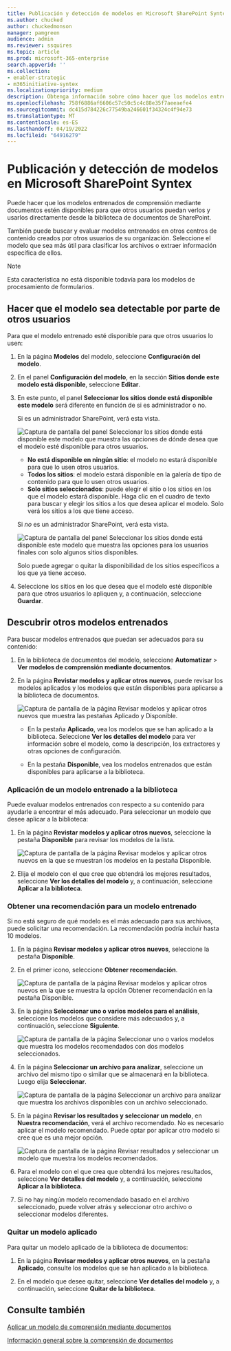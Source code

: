 ```yaml
---
title: Publicación y detección de modelos en Microsoft SharePoint Syntex
ms.author: chucked
author: chuckedmonson
manager: pamgreen
audience: admin
ms.reviewer: ssquires
ms.topic: article
ms.prod: microsoft-365-enterprise
search.appverid: ''
ms.collection:
- enabler-strategic
- m365initiative-syntex
ms.localizationpriority: medium
description: Obtenga información sobre cómo hacer que los modelos entrenados estén disponibles para otros usuarios y cómo aplicar otros modelos entrenados en Microsoft SharePoint Syntex.
ms.openlocfilehash: 758f6886af6606c57c50c5c4c88e35f7aeeaefe4
ms.sourcegitcommit: dc415d784226c77549ba246601f34324c4f94e73
ms.translationtype: MT
ms.contentlocale: es-ES
ms.lasthandoff: 04/19/2022
ms.locfileid: "64916279"
---
```

# <a name="publish-and-discover-models-in-microsoft-sharepoint-syntex"></a>Publicación y detección de modelos en Microsoft SharePoint Syntex

Puede hacer que los modelos entrenados de comprensión mediante documentos estén disponibles para que otros usuarios puedan verlos y usarlos directamente desde la biblioteca de documentos de SharePoint. 

También puede buscar y evaluar modelos entrenados en otros centros de contenido creados por otros usuarios de su organización. Seleccione el modelo que sea más útil para clasificar los archivos o extraer información específica de ellos. 

> [!NOTE]
> Esta característica no está disponible todavía para los modelos de procesamiento de formularios.

## <a name="make-your-model-discoverable-to-others"></a>Hacer que el modelo sea detectable por parte de otros usuarios

Para que el modelo entrenado esté disponible para que otros usuarios lo usen:

1. En la página **Modelos** del modelo, seleccione **Configuración del modelo**.

2. En el panel **Configuración del modelo**, en la sección **Sitios donde este modelo está disponible**, seleccione **Editar**.

3. En este punto, el panel **Seleccionar los sitios donde está disponible este modelo** será diferente en función de si es administrador o no. 

    Si es un administrador SharePoint, verá esta vista.

    ![Captura de pantalla del panel Seleccionar los sitios donde está disponible este modelo que muestra las opciones de dónde desea que el modelo esté disponible para otros usuarios.](../media/content-understanding/select-sites.png)

    - **No está disponible en ningún sitio**: el modelo no estará disponible para que lo usen otros usuarios.
    - **Todos los sitios**: el modelo estará disponible en la galería de tipo de contenido para que lo usen otros usuarios.
    - **Solo sitios seleccionados**: puede elegir el sitio o los sitios en los que el modelo estará disponible. Haga clic en el cuadro de texto para buscar y elegir los sitios a los que desea aplicar el modelo. Solo verá los sitios a los que tiene acceso.

    Si *no* es un administrador SharePoint, verá esta vista.

    ![Captura de pantalla del panel Seleccionar los sitios donde está disponible este modelo que muestra las opciones para los usuarios finales con solo algunos sitios disponibles.](../media/content-understanding/select-site-user.png)

    Solo puede agregar o quitar la disponibilidad de los sitios específicos a los que ya tiene acceso.

4. Seleccione los sitios en los que desea que el modelo esté disponible para que otros usuarios lo apliquen y, a continuación, seleccione **Guardar**.

## <a name="discover-other-trained-models"></a>Descubrir otros modelos entrenados

Para buscar modelos entrenados que puedan ser adecuados para su contenido:

1. En la biblioteca de documentos del modelo, seleccione **Automatizar** > **Ver modelos de comprensión mediante documentos**.

2. En la página **Revistar modelos y aplicar otros nuevos**, puede revisar los modelos aplicados y los modelos que están disponibles para aplicarse a la biblioteca de documentos.

    ![Captura de pantalla de la página Revisar modelos y aplicar otros nuevos que muestra las pestañas Aplicado y Disponible.](../media/content-understanding/review-models-apply-new-ones.png)

   - En la pestaña **Aplicado**, vea los modelos que se han aplicado a la biblioteca. Seleccione **Ver los detalles del modelo** para ver información sobre el modelo, como la descripción, los extractores y otras opciones de configuración.
   
   - En la pestaña **Disponible**, vea los modelos entrenados que están disponibles para aplicarse a la biblioteca.


### <a name="apply-a-trained-model-to-your-library"></a>Aplicación de un modelo entrenado a la biblioteca

Puede evaluar modelos entrenados con respecto a su contenido para ayudarle a encontrar el más adecuado. Para seleccionar un modelo que desee aplicar a la biblioteca:

1. En la página **Revistar modelos y aplicar otros nuevos**, seleccione la pestaña **Disponible** para revisar los modelos de la lista.

    ![Captura de pantalla de la página Revisar modelos y aplicar otros nuevos en la que se muestran los modelos en la pestaña Disponible.](../media/content-understanding/available-models-to-apply.png)

2. Elija el modelo con el que cree que obtendrá los mejores resultados, seleccione **Ver los detalles del modelo** y, a continuación, seleccione **Aplicar a la biblioteca**.

### <a name="get-a-recommendation-for-a-trained-model"></a>Obtener una recomendación para un modelo entrenado

Si no está seguro de qué modelo es el más adecuado para sus archivos, puede solicitar una recomendación. La recomendación podría incluir hasta 10 modelos.

1. En la página **Revisar modelos y aplicar otros nuevos**, seleccione la pestaña **Disponible**.

2. En el primer icono, seleccione **Obtener recomendación**.

    ![Captura de pantalla de la página Revisar modelos y aplicar otros nuevos en la que se muestra la opción Obtener recomendación en la pestaña Disponible.](../media/content-understanding/get-recommendation.png)

3. En la página **Seleccionar uno o varios modelos para el análisis**, seleccione los modelos que considere más adecuados y, a continuación, seleccione **Siguiente**.

    ![Captura de pantalla de la página Seleccionar uno o varios modelos que muestra los modelos recomendados con dos modelos seleccionados.](../media/content-understanding/recommendation-results.png)

4. En la página **Seleccionar un archivo para analizar**, seleccione un archivo del mismo tipo o similar que se almacenará en la biblioteca. Luego elija **Seleccionar**.

    ![Captura de pantalla de la página Seleccionar un archivo para analizar que muestra los archivos disponibles con un archivo seleccionado.](../media/content-understanding/file-to-analyze.png)

5. En la página **Revisar los resultados y seleccionar un modelo**, en **Nuestra recomendación**, verá el archivo recomendado. No es necesario aplicar el modelo recomendado. Puede optar por aplicar otro modelo si cree que es una mejor opción.

    ![Captura de pantalla de la página Revisar resultados y seleccionar un modelo que muestra los modelos recomendados.](../media/content-understanding/review-results.png)

6. Para el modelo con el que crea que obtendrá los mejores resultados, seleccione **Ver detalles del modelo** y, a continuación, seleccione **Aplicar a la biblioteca**.

7. Si no hay ningún modelo recomendado basado en el archivo seleccionado, puede volver atrás y seleccionar otro archivo o seleccionar modelos diferentes.

### <a name="remove-an-applied-model"></a>Quitar un modelo aplicado

Para quitar un modelo aplicado de la biblioteca de documentos:

1. En la página **Revisar modelos y aplicar otros nuevos**, en la pestaña **Aplicado**, consulte los modelos que se han aplicado a la biblioteca.

2. En el modelo que desee quitar, seleccione **Ver detalles del modelo** y, a continuación, seleccione **Quitar de la biblioteca**.


## <a name="see-also"></a>Consulte también

[Aplicar un modelo de comprensión mediante documentos](apply-a-model.md)

[Información general sobre la comprensión de documentos](document-understanding-overview.md)
